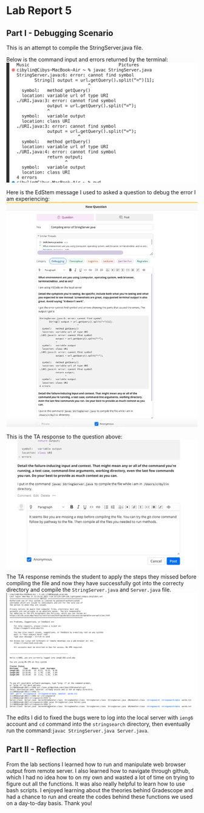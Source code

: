 # Lab Report 5 #
## Part I - Debugging Scenario
This is an attempt to compile the StringServer.java file. 

Below is the command input and errors returned by the terminal:
![Image](bug_content.png)

Here is the EdStem message I used to asked a question to debug the error I am experiencing:
![Image](Edstem.png)

This is the TA response to the question above:
![Image](TAresponse.png)
The TA response reminds the student to apply the steps they missed before compiling the file and now they have successfully got into the correcty directory and compile the `StringServer.java` and `Server.java` file.
![Image](after_ta.png)

The edits I did to fixed the bugs were to log into the local server with `ieng6` account and `cd` command into the `stringsearch` directory, then eventually run the command:`javac StringServer.java Server.java`.


## Part II - Reflection
From the lab sections I learned how to run and manipulate web browser output from remote server. I also learned how to navigate through github, which I had no idea how to on my own and wasted a lot of time on trying to figure out all the functions. It was also really helpful to learn how to use bash scripts. I enjoyed learning about the theories behind Gradescope and had a chance to run and create the codes behind these functions we used on a day-to-day basis. Thank you!
